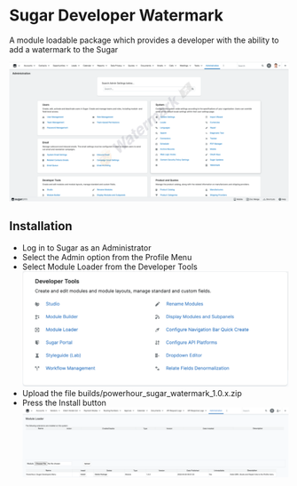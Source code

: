 # Sugar Developer Watermark

A module loadable package which provides a developer with the ability to add a watermark to the Sugar

![Sugar Developer Watermark](assets/images/watermark.png)

## Installation
* Log in to Sugar as an Administrator
* Select the Admin option from the Profile Menu
* Select Module Loader from the Developer Tools ![Module Loader from the Developer Tools](assets/images/developer_tools.png)
* Upload the file builds/powerhour_sugar_watermark_1.0.x.zip
* Press the Install button ![Install Button](assets/images/install_button.png)
